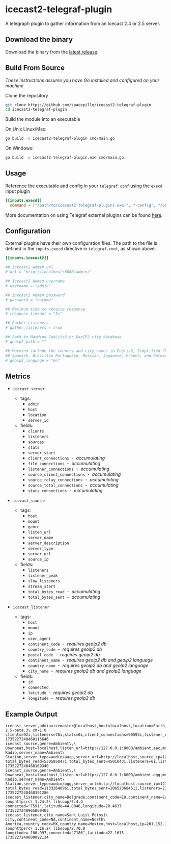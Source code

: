 # icecast2-telegraf-plugin

A telegraph plugin to gather information from an Icecast 2.4 or 2.5 server.

## Download the binary

Download the binary from the [latest release](https://github.com/spacepille/icecast2-telegraf-plugin/releases).


## Build From Source

*These instructions assume you have Go installed and configured on your machine*

Clone the repository
```sh
git clone https://github.com/spacepille/icecast2-telegraf-plugin
cd icecast2-telegraf-plugin
```

Build the module into an executable

On Unix Linux/Mac:

```sh
go build -o icecast2-telegraf-plugin cmd/main.go
```

On Windows:

```sh
go build -o icecast2-telegraf-plugin.exe cmd/main.go
```

## Usage
Reference the executable and config in your `telegraf.conf` using the `execd` input plugin

```toml
[[inputs.execd]]
  command = ["/path/to/icecast2-telegraf-plugin(.exe)", "-config", "/path/to/icecast2-telegraf-config.conf"]
```

More documentation on using Telegraf external plugins can be found [here](https://github.com/influxdata/telegraf/blob/master/docs/EXTERNAL_PLUGINS.md).

## Configuration

External plugins have their own configuration files. The path to the file is defined in the `inputs.execd` directive in `telegraf.conf`, as shown above.

```toml @sample.conf
[[inputs.icecast2]]

## Icecast2 Admin url
# url = "http://localhost:8000/admin/"

## Icecast2 Admin username
# username = "admin"

## Icecast2 Admin password
# password = "hackme"

## Maximum time to receive response
# response_timeout = "5s"

## Gather Listeners
# gather_listeners = true

## Path to MaxMind GeoLite2 or GeoIP2 city database
# geoip2_path = ""

## Maxmind include the country and city names in English, Simplified Chinese,
## Spanish, Brazilian Portuguese, Russian, Japanese, French, and German
# geoip2_language = "en"
```

## Metrics

- `icecast_server`
  - tags:
    - `admin`
    - `host`
    - `location`
    - `server_id`
  - fields:
    - `clients`
    - `listeners`
    - `sources`
    - `stats`    
    - `server_start`    
    - `client_connections` &nbsp;-&nbsp; *accumulating*
    - `file_connections` &nbsp;-&nbsp; *accumulating*
    - `listener_connections` &nbsp;-&nbsp; *accumulating*
    - `source_client_connections` &nbsp;-&nbsp; *accumulating*
    - `source_relay_connections` &nbsp;-&nbsp; *accumulating*
    - `source_total_connections` &nbsp;-&nbsp; *accumulating*
    - `stats_connections` &nbsp;-&nbsp; *accumulating*

- `icecast_source`
  - tags:
    - `host`
    - `mount`
    - `genre`
    - `listen_url`
    - `server_name`
    - `server_description`
    - `server_type`
    - `server_url`
    - `source_ip`
  - fields:
    - `listeners`
    - `listener_peak`
    - `slow_listeners`
    - `stream_start`
    - `total_bytes_read` &nbsp;-&nbsp; *accumulating*
    - `total_bytes_sent` &nbsp;-&nbsp; *accumulating*

- `icecast_listener`
  - tags:
    - `host`
    - `mount`
    - `ip`
    - `user_agent`
    - `continent_code` &nbsp;-&nbsp; *requires geoip2 db*
    - `country_code` &nbsp;-&nbsp; *requires geoip2 db*
    - `postal_code` &nbsp;-&nbsp; *requires geoip2 db*
    - `continent_name` &nbsp;-&nbsp; *requires geoip2 db and geoip2 language*
    - `country_name` &nbsp;-&nbsp; *requires geoip2 db and geoip2 language*
    - `city_name` &nbsp;-&nbsp; *requires geoip2 db and geoip2 language*
  - fields:
    - `id`
    - `connected`
    - `latitude` &nbsp;-&nbsp; *requires geoip2 db*
    - `longitude` &nbsp;-&nbsp; *requires geoip2 db*

## Example Output

```text
icecast_server,admin=icemaster@localhost,host=localhost,location=Earth,server_id=Icecast\ 2.5-beta.3\ xm-1.0 clients=92i,listeners=76i,stats=0i,client_connections=90593i,listener_connections=46646i,source_relay_connections=0i,sources=12i,file_connections=362i,source_client_connections=12i,source_total_connections=12i,stats_connections=0i 1735227248468115646
icecast_source,genre=Ambient\,\ Downbeat,host=localhost,listen_url=http://127.0.0.1:8000/ambient.aac,mount=ambient.aac,server_description=Music\ Radio,server_name=Ambient\ Station,server_type=audio/aacp,server_url=http://localhost,source_ip=127.0.0.1 total_bytes_read=530585047i,total_bytes_sent=4501043i,listeners=0i,listener_peak=1i,slow_listeners=0i 1735227248468169340
icecast_source,genre=Ambient\,\ Downbeat,host=localhost,listen_url=http://127.0.0.1:8000/ambient.ogg,mount=ambient.ogg,server_description=Music\ Radio,server_name=Ambient\ Station,server_type=audio/ogg,server_url=http://localhost,source_ip=127.0.0.1 total_bytes_read=1133264896i,total_bytes_sent=20652068461i,listeners=27i,listener_peak=30i,slow_listeners=40i 1735227248468391286
icecast_listener,city_name=Belgrade,continent_code=EU,continent_name=Europe,country_code=RS,country_name=Serbia,host=localhost,ip=188.120.1.1,mount=ambient.ogg,user_agent=GStreamer\ souphttpsrc\ 1.24.2\ libsoup/3.4.4 connected="7591",latitude=44.8046,longitude=20.4637 1735227248965060403
icecast_listener,city_name=San\ Luis\ Potosí\ City,continent_code=NA,continent_name=North\ America,country_code=MX,country_name=Mexico,host=localhost,ip=201.152.1.1,mount=ambient.ogg,postal_code=78250,user_agent=GStreamer\ souphttpsrc\ 1.16.2\ libsoup/2.70.0 longitude=-100.997,connected="7186",latitude=22.1615 1735227249000092134
```
